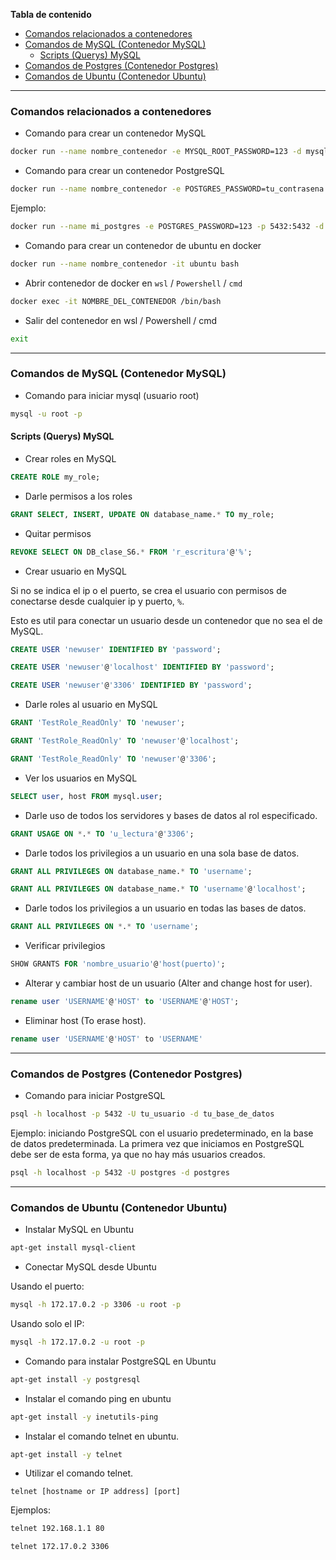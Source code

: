 **Tabla de contenido**

- [Comandos relacionados a contenedores](#comandos-relacionados-a-contenedores)
- [Comandos de MySQL (Contenedor MySQL)](#comandos-de-mysql-contenedor-mysql)
  - [Scripts (Querys) MySQL](#scripts-querys-mysql)
- [Comandos de Postgres (Contenedor Postgres)](#comandos-de-postgres-contenedor-postgres)
- [Comandos de Ubuntu (Contenedor Ubuntu)](#comandos-de-ubuntu-contenedor-ubuntu)

---

### Comandos relacionados a contenedores

- Comando para crear un contenedor MySQL

```bash
docker run --name nombre_contenedor -e MYSQL_ROOT_PASSWORD=123 -d mysql
```

- Comando para crear un contenedor PostgreSQL

```bash
docker run --name nombre_contenedor -e POSTGRES_PASSWORD=tu_contrasena -p 5432:5432 -d postgres:nombre_version
```

Ejemplo:

```bash
docker run --name mi_postgres -e POSTGRES_PASSWORD=123 -p 5432:5432 -d postgres:latest
```

- Comando para crear un contenedor de ubuntu en docker

```bash
docker run --name nombre_contenedor -it ubuntu bash
```

- Abrir contenedor de docker en `wsl` / `Powershell` / `cmd`

```bash
docker exec -it NOMBRE_DEL_CONTENEDOR /bin/bash
```

- Salir del contenedor en wsl / Powershell / cmd

```bash
exit
```

---

### Comandos de MySQL (Contenedor MySQL)

- Comando para iniciar mysql (usuario root)

```bash
mysql -u root -p
```

#### Scripts (Querys) MySQL

- Crear roles en MySQL

```sql
CREATE ROLE my_role;
```

- Darle permisos a los roles

```sql
GRANT SELECT, INSERT, UPDATE ON database_name.* TO my_role;
```

- Quitar permisos

```sql
REVOKE SELECT ON DB_clase_S6.* FROM 'r_escritura'@'%';
```

- Crear usuario en MySQL

Si no se indica el ip o el puerto, se crea el usuario con permisos de conectarse desde cualquier ip y puerto, `%`.

Esto es util para conectar un usuario desde un contenedor que no sea el de MySQL.

```sql
CREATE USER 'newuser' IDENTIFIED BY 'password';
```

```sql
CREATE USER 'newuser'@'localhost' IDENTIFIED BY 'password';
```

```sql
CREATE USER 'newuser'@'3306' IDENTIFIED BY 'password';
```

- Darle roles al usuario en MySQL

```sql
GRANT 'TestRole_ReadOnly' TO 'newuser';
```

```sql
GRANT 'TestRole_ReadOnly' TO 'newuser'@'localhost';
```

```sql
GRANT 'TestRole_ReadOnly' TO 'newuser'@'3306';
```

- Ver los usuarios en MySQL

```sql
SELECT user, host FROM mysql.user;
```

- Darle uso de todos los servidores y bases de datos al rol especificado.

```sql
GRANT USAGE ON *.* TO 'u_lectura'@'3306';
```

- Darle todos los privilegios a un usuario en una sola base de datos.

```sql
GRANT ALL PRIVILEGES ON database_name.* TO 'username';
```

```sql
GRANT ALL PRIVILEGES ON database_name.* TO 'username'@'localhost';
```

- Darle todos los privilegios a un usuario en todas las bases de datos.

```sql
GRANT ALL PRIVILEGES ON *.* TO 'username';
```

- Verificar privilegios

```sql
SHOW GRANTS FOR 'nombre_usuario'@'host(puerto)';
```

- Alterar y cambiar host de un usuario (Alter and change host for user).

```sql
rename user 'USERNAME'@'HOST' to 'USERNAME'@'HOST';
```

- Eliminar host (To erase host).

```sql
rename user 'USERNAME'@'HOST' to 'USERNAME'
```

---

### Comandos de Postgres (Contenedor Postgres)

- Comando para iniciar PostgreSQL

```bash
psql -h localhost -p 5432 -U tu_usuario -d tu_base_de_datos
```

Ejemplo: iniciando PostgreSQL con el usuario predeterminado, en la base de datos predeterminada. La primera vez que iniciamos en PostgreSQL debe ser de esta forma, ya que no hay más usuarios creados.

```bash
psql -h localhost -p 5432 -U postgres -d postgres
```

---

### Comandos de Ubuntu (Contenedor Ubuntu)

- Instalar MySQL en Ubuntu

```bash
apt-get install mysql-client
```

- Conectar MySQL desde Ubuntu

Usando el puerto:

```bash
mysql -h 172.17.0.2 -p 3306 -u root -p
```

Usando solo el IP:

```bash
mysql -h 172.17.0.2 -u root -p
```

- Comando para instalar PostgreSQL en Ubuntu

```bash
apt-get install -y postgresql
```

- Instalar el comando ping en ubuntu

```bash
apt-get install -y inetutils-ping
```

- Instalar el comando telnet en ubuntu.

```bash
apt-get install -y telnet
```

- Utilizar el comando telnet.

`telnet [hostname or IP address] [port]`

Ejemplos:

```bash
telnet 192.168.1.1 80
```

```bash
telnet 172.17.0.2 3306
```
